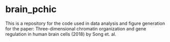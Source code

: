 # brain_pchic

This is a repository for the code used in data analysis and figure generation for the paper: Three-dimensional chromatin organization and gene regulation in human brain cells (2018) by Song et. al.
